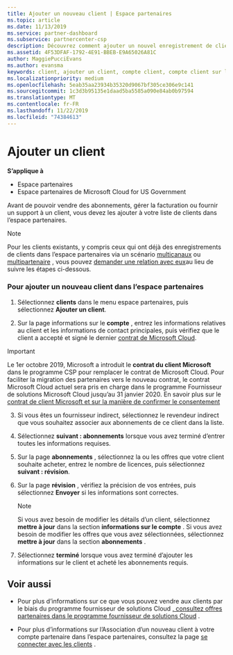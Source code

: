 ```yaml
---
title: Ajouter un nouveau client | Espace partenaires
ms.topic: article
ms.date: 11/13/2019
ms.service: partner-dashboard
ms.subservice: partnercenter-csp
description: Découvrez comment ajouter un nouvel enregistrement de client dans l’espace partenaires. Vous pouvez ensuite vendre les abonnements des clients, gérer la facturation ou fournir un support technique.
ms.assetid: 4F53DFAF-1792-4E91-BBEB-E9A65026A81C
author: MaggiePucciEvans
ms.author: evansma
keywords: client, ajouter un client, compte client, compte client sur l'Espace partenaires, clients, ajouter des clients, créer un compte client
ms.localizationpriority: medium
ms.openlocfilehash: 5eab35aa23934b35320d9067bf305ce306e9c141
ms.sourcegitcommit: 1c3d3b95135e1daad5ba5585a090e84ab0b97594
ms.translationtype: MT
ms.contentlocale: fr-FR
ms.lasthandoff: 11/22/2019
ms.locfileid: "74384613"
---
```

# <a name="add-a-new-customer"></a>Ajouter un client

**S’applique à**

-  Espace partenaires
-  Espace partenaires de Microsoft Cloud for US Government

Avant de pouvoir vendre des abonnements, gérer la facturation ou fournir un support à un client, vous devez les ajouter à votre liste de clients dans l’espace partenaires.

>[!NOTE]
>Pour les clients existants, y compris ceux qui ont déjà des enregistrements de clients dans l’espace partenaires via un scénario [multicanaux](multichannel.md) ou [multipartenaire](multipartner.md) , vous pouvez [demander une relation avec eux](request-a-relationship-with-a-customer.md)au lieu de suivre les étapes ci-dessous.

### <a name="to-add-a-new-customer-in-partner-center"></a>Pour ajouter un nouveau client dans l’espace partenaires

1. Sélectionnez **clients** dans le menu espace partenaires, puis sélectionnez **Ajouter un client**.

2. Sur la page informations sur le **compte** , entrez les informations relatives au client et les informations de contact principales, puis vérifiez que le client a accepté et signé le dernier [contrat de Microsoft Cloud](agreements.md).

>[!IMPORTANT] 
> Le 1er octobre 2019, Microsoft a introduit le **contrat du client Microsoft** dans le programme CSP pour remplacer le contrat de Microsoft Cloud. Pour faciliter la migration des partenaires vers le nouveau contrat, le contrat Microsoft Cloud actuel sera pris en charge dans le programme Fournisseur de solutions Microsoft Cloud jusqu’au 31 janvier 2020. En savoir plus sur le [contrat de client Microsoft et sur la manière de confirmer le consentement](confirm-customer-agreement.md)
  
3. Si vous êtes un fournisseur indirect, sélectionnez le revendeur indirect que vous souhaitez associer aux abonnements de ce client dans la liste.

4. Sélectionnez **suivant : abonnements** lorsque vous avez terminé d’entrer toutes les informations requises.

5. Sur la page **abonnements** , sélectionnez la ou les offres que votre client souhaite acheter, entrez le nombre de licences, puis sélectionnez **suivant : révision**.

6. Sur la page **révision** , vérifiez la précision de vos entrées, puis sélectionnez **Envoyer** si les informations sont correctes.

    >[!NOTE]
    >Si vous avez besoin de modifier les détails d’un client, sélectionnez **mettre à jour** dans la section **informations sur le compte** . Si vous avez besoin de modifier les offres que vous avez sélectionnées, sélectionnez **mettre à jour** dans la section **abonnements** .

7. Sélectionnez **terminé** lorsque vous avez terminé d’ajouter les informations sur le client et acheté les abonnements requis.

## <a name="see-also"></a>Voir aussi

- Pour plus d’informations sur ce que vous pouvez vendre aux clients par le biais du programme fournisseur de solutions Cloud [, consultez offres partenaires dans le programme fournisseur de solutions Cloud](csp-offers.md) .

- Pour plus d’informations sur l’Association d’un nouveau client à votre compte partenaire dans l’espace partenaires, consultez la page [se connecter avec les clients](customer-accounts.md) .